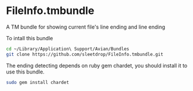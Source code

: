 FileInfo.tmbundle
=================

A TM bundle for showing current file's line ending and line ending

To intall this bundle

```bash
cd ~/Library/Application\ Support/Avian/Bundles
git clone https://github.com/sleetdrop/FileInfo.tmbundle.git
```

The ending detecting depends on ruby gem chardet, you should install it to use this bundle.
```bash
sudo gem install chardet
```
	
